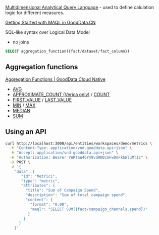 [Multidimensional Analytical Query Language](https://help.gooddata.com/doc/enterprise/en/dashboards-and-insights/maql-analytical-query-language) - used to define calulation logic for different measures. 

[Getting Started with MAQL in GoodData.CN](https://university.gooddata.com/)

SQL-like syntax over Logical Data Model
- no joins


```sql
SELECT aggregation_function({fact/dataset/fact_column})
```

## Aggregation functions

[Aggregation Functions | GoodData Cloud Native](https://www.gooddata.com/developers/cloud-native/doc/cloud/create-metrics/maql/aggregation/)

- [AVG](https://www.gooddata.com/developers/cloud-native/doc/cloud/create-metrics/maql/aggregation/avg/)
- [APPROXIMATE_COUNT (Verica only)](https://www.gooddata.com/developers/cloud-native/doc/cloud/create-metrics/maql/aggregation/approximate_count/) / [COUNT](https://www.gooddata.com/developers/cloud-native/doc/cloud/create-metrics/maql/aggregation/count/)
- [FIRST_VALUE](https://www.gooddata.com/developers/cloud-native/doc/cloud/create-metrics/maql/aggregation/first/) / [LAST_VALUE](https://www.gooddata.com/developers/cloud-native/doc/cloud/create-metrics/maql/aggregation/last/)
- [MIN](https://www.gooddata.com/developers/cloud-native/doc/cloud/create-metrics/maql/aggregation/min/) / [MAX](https://www.gooddata.com/developers/cloud-native/doc/cloud/create-metrics/maql/aggregation/max/)
- [MEDIAN](https://www.gooddata.com/developers/cloud-native/doc/cloud/create-metrics/maql/aggregation/median/)
- [SUM](https://www.gooddata.com/developers/cloud-native/doc/cloud/create-metrics/maql/aggregation/sum/)

## Using an API

```bash
curl http://localhost:3000/api/entities/workspaces/demo/metrics \
  -H "Content-Type: application/vnd.gooddata.api+json" \
  -H "Accept: application/vnd.gooddata.api+json" \
  -H "Authorization: Bearer YWRtaW46Ym9vdHN0cmFwOmFkbWluMTIz" \
  -X POST \
  -d '{ 
    "data": {
       "id": "Metric1",
       "type": "metric",
       "attributes": {
         "title": "Sum of Campaign Spend",
         "description": "Sum of total campaign spend",
         "content": {
           "format": "0.00",
           "maql": "SELECT SUM({fact/campaign_channels.spend})"
          }
        }
      }
    }'
```




